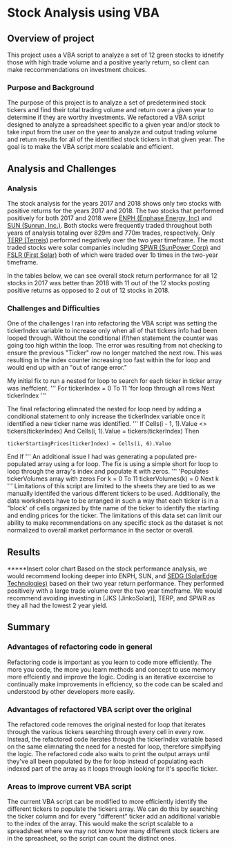 # Stock Analysis using VBA

## Overview of project
This project uses a VBA script to analyze a set of 12 green stocks to idnetify those with high trade volume and a positive yearly return, so client can make reccommendations on investment choices.

### Purpose and Background
The purpose of this project is to analyze a set of predetermined stock tickers and find their total trading volume and return over a given year to determine if they are worthy investments. We refactored a VBA script designed to analyze a spreadsheet specific to a given year and/or stock to take input from the user on the year to analyze and output trading volume and return results for all of the identified stock tickers in that given year. The goal is to make the VBA script more scalable and efficient.

## Analysis and Challenges

### Analysis
The stock analysis for the years 2017 and 2018 shows only two stocks with positive returns for the years 2017 and 2018. The two stocks that performed positively for both 2017 and 2018 were [ENPH (Enphase Energy, Inc)](https://www.morningstar.com/stocks/XNAS/ENPH/quote) and [SUN (Sunrun, Inc.)](https://www.morningstar.com/stocks/xnas/run/quote). Both stocks were frequently traded throughout both years of analysis totaling over 829m and 770m trades, respectively. Only [TERP (Terreis)](https://www.morningstar.com/stocks/chix/terp/quote) performed negatively over the two year timeframe. The most traded stocks were solar companies including [SPWR (SunPower Corp)](https://www.morningstar.com/stocks/xnas/spwr/quote) and [FSLR (First Solar)](https://www.morningstar.com/stocks/xnas/fslr/quote) both of which were traded over 1b times in the two-year timeframe. 

In the tables below, we can see overall stock return performance for all 12 stocks in 2017 was better than 2018 with 11 out of the 12 stocks posting positive returns as opposed to 2 out of 12 stocks in 2018. 

### Challenges and Difficulties
One of the challenges I ran into refactoring the VBA script was setting the tickerIndex variable to increase only when all of that tickers info had been looped through. Without the conditional if/then statement the counter was going too high within the loop. The error was resulting from not checking to ensure the previous "Ticker" row no longer matched the next row. This was resulting in the index counter increasing too fast within the for loop and would end up with an "out of range error." 

My initial fix to run a nested for loop to search for each ticker in ticker array was ineffcient. 
'''
For tickerIndex = 0 To 11
    'for loop through all rows
Next tickerIndex
'''

The final refactoring elimnated the nested for loop need by adding a conditional statement to only increase the tickerIndex variable once it identified a new ticker name was identified.
'''
If Cells(i - 1, 1).Value <> tickers(tickerIndex) And Cells(i, 1).Value = tickers(tickerIndex) Then
        
    tickerStartingPrices(tickerIndex) = Cells(i, 6).Value
End If
'''
An additional issue I had was generating a populated pre-populated array using a for loop. The fix is using a simple short for loop to loop through the array's index and populate it with zeros.
'''
'Populates tickerVolumes array with zeros
For k = 0 To 11
    tickerVolumes(k) = 0
Next k
'''
Limitations of this script are limited to the sheets they are tied to as we manually identifed the various different tickers to be used. Additionally, the data worksheets have to be arranged in such a way that each ticker is in a "block' of cells organized by thte name of the ticker to identify the starting and ending prices for the ticker.
The limitations of this data set can limit our ability to make recommendations on any specific stock as the dataset is not normalized to overall market performance in the sector or overall. 

## Results
*****Insert color chart
Based on the stock performance analysis, we would recommend looking deeper into ENPH, SUN, and [SEDG (SolarEdge Technologies)](https://www.morningstar.com/stocks/xnas/sedg/quote) based on their two year return performance. They performed positively with a large trade volume over the two year timeframe. We would recommend avoiding investing in [JKS (JinkoSolar)], TERP, and SPWR as they all had the lowest 2 year yield.

## Summary

### Advantages of refactoring code in general
Refactoring code is important as you learn to code more efficiently. The more you code, the more you learn methods and concept to use memory more effciently and improve the logic. Coding is an iterative excercise to continually make improvements in effciency, so the code can be scaled and understood by other developers more easily.

### Advantages of refactored VBA script over the original
The refactored code removes the original nested for loop that iterates through the various tickers searching through every cell in every row. Instead, the refactored code iterates through the tickerIndex variable based on the same elimnating the need for a nested for loop, therefore simplfying the logic. The refactored code also waits to print the output arrays until they've all been populated by the for loop instead of populating each indexed part of the array as it loops through looking for it's specific ticker.

### Areas to improve current VBA script
The current VBA script can be modified to more efficiently identify the different tickers to populate the tickers array. We can do this by searching the ticker column and for every "different" ticker add an additional variable to the index of the array. This would make the script scalable to a spreadsheet where we may not know how many different stock tickers are in the spreasheet, so the script can count the distinct ones.